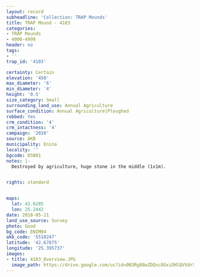 ```yaml
---
layout: record
subheadline: 'Collection: TRAP Mounds'
title: TRAP Mound - 4103
categories:
- TRAP Mounds
- 4000-4999
header: no
tags:
- ''
trap_id: '4103'

certainty: Certain
elevation: '450'
max_diameter: '6'
min_diameter: '4'
height: '0.5'
size_category: Small
surrounding_land_use: Annual Agriculture
surface_condition: Annual Agriculture|Ploughed
robbed: Yes
crm_condition: '4'
crm_intactness: '4'
campaign: '2010'
source: AKB
municipality: Enina
locality: ''
bgcode: DS001
notes: |-
  Destroyed by agriculture, huge stone in the middle (1x1m).


rights: standard


maps:
  lat: 42.6285
  lon: 25.2442
date: 2018-05-21
land_use_source: Survey
photo: Good
bg_code: ENIM04
akb_code: '5510247'
latitude: '42.67075'
longitude: '25.395737'
images:
- title: 4103_Overview.JPG
  image_path: https://drive.google.com/uc?id=0B3Rg88wZDQscOGxiOHlQVVdrSmc
---
```

